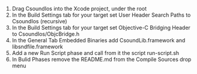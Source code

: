 1) Drag CsoundIos into the Xcode project, under the root
2) In the Build Settings tab for your target set User Header Search Paths to CsoundIos (recursive)
3) In the Build Settings tab for your target set Objective-C Bridging Header to CsoundIos/ObjcBridge.h
4) In the General Tab Embedded Binaries add CsoundLib.framework and libsndfile.framework
5) Add a new Run Script phase and call from it the script run-script.sh
6) In Bulid Phases remove the README.md from the Compile Sources drop menu

 
 
